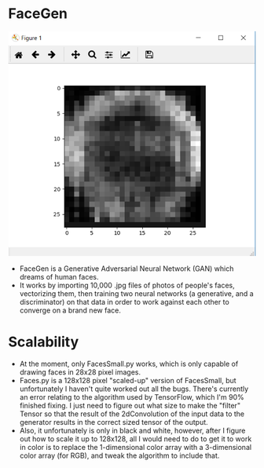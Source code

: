 # FaceGen
![Ghost in the Machine](ghostinmachine.png)
* FaceGen is a Generative Adversarial Neural Network (GAN) which dreams of human faces.
* It works by importing 10,000 .jpg files of photos of people's faces, vectorizing them, then training two neural networks (a generative, and a discriminator) on that data in order to work against each other to converge on a brand new face.

# Scalability
* At the moment, only FacesSmall.py works, which is only capable of drawing faces in 28x28 pixel images.
* Faces.py is a 128x128 pixel "scaled-up" version of FacesSmall, but unfortunately I haven't quite worked out all the bugs. There's currently an error relating to the algorithm used by TensorFlow, which I'm 90% finished fixing. I just need to figure out what size to make the "filter" Tensor so that the result of the 2dConvolution of the input data to the generator results in the correct sized tensor of the output.
* Also, it unfortunately is only in black and white, however, after I figure out how to scale it up to 128x128, all I would need to do to get it to work in color is to replace the 1-dimensional color array with a 3-dimensional color array (for RGB), and tweak the algorithm to include that.

